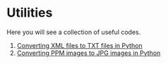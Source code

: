 # Utilities
Here you will see a collection of useful codes. 

1. [Converting XML files to TXT files in Python](https://github.com/shivahanifi/utilities/tree/main/XML_TXT)
2. [Converting PPM images to JPG images in Python]()

